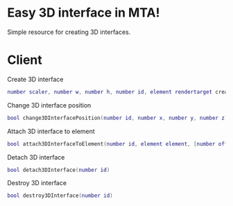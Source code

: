 # Easy 3D interface in MTA!

Simple resource for creating 3D interfaces.

# Client

Create 3D interface

```lua
number scaler, number w, number h, number id, element rendertarget create3DInterface(number x, number y, number z, number w, number h, [number scaler, number distance, number lookx, number looky, number lookz])
```

Change 3D interface position

```lua
bool change3DInterfacePosition(number id, number x, number y, number z)
```

Attach 3D interface to element

```lua
bool attach3DInterfaceToElement(number id, element element, [number offX, number offY, number offZ])
```

Detach 3D interface

```lua
bool detach3DInterface(number id)
```

Destroy 3D interface

```lua
bool destroy3DInterface(number id)
```
